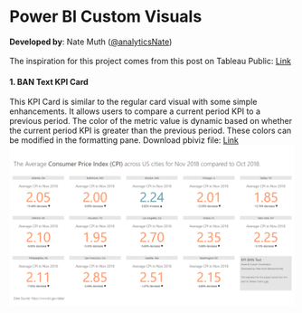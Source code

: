# Power BI Custom Visuals
**Developed by**: Nate Muth ([@analyticsNate](https://twitter.com/analyticsnate))<br>
 <br>
The inspiration for this project comes from this post on Tableau Public: [Link](https://public.tableau.com/en-us/s/gallery/20-ways-visualize-kpis?utm_source=Hootsuite&utm_medium=Social&utm_campaign=TableauSocial)
 <br>
#### 1. BAN Text KPI Card
This KPI Card is similar to the regular card visual with some simple enhancements. It allows users to compare a current period KPI to a previous period. The color of the metric value is dynamic based on whether the current period KPI is greater than the previous period. These colors can be modified in the formatting pane. Download pbiviz file: [Link](https://github.com/analyticsnate/power-bi-custom-visuals/blob/master/packagedVisuals/banText1.pbiviz)<br>
![alt text](https://github.com/analyticsnate/power-bi-custom-visuals/blob/master/images/banText1_CPI.PNG)
